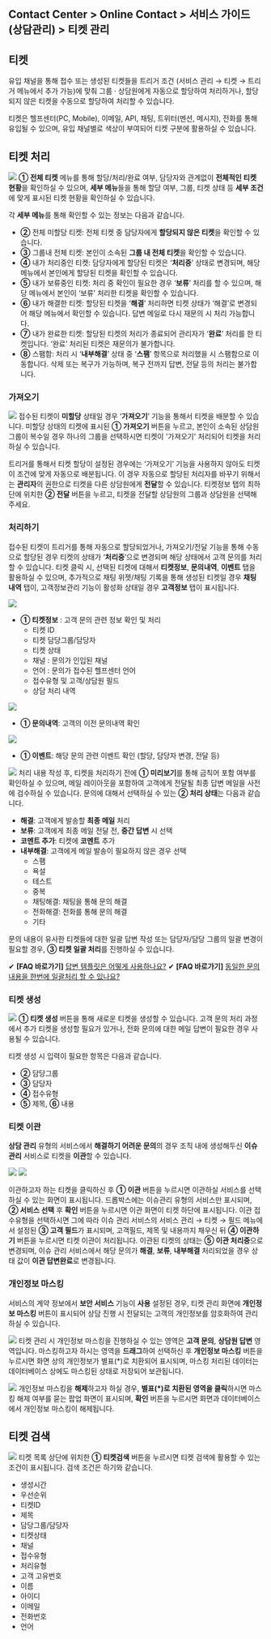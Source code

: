 ## Contact Center > Online Contact > 서비스 가이드 (상담관리) > 티켓 관리

## 티켓
유입 채널을 통해 접수 또는 생성된 티켓들을 트리거 조건 (서비스 관리 → 티켓 → 트리거 메뉴에서 추가 가능)에 맞춰 그룹 · 상담원에게 자동으로 할당하여 처리하거나, 할당되지 않은 티켓을 수동으로 할당하여 처리할 수 있습니다.

티켓은 헬프센터(PC, Mobile), 이메일, API, 채팅, 트위터(멘션, 메시지), 전화를 통해 유입될 수 있으며, 유입 채널별로 색상이 부여되어 티켓 구분에 활용하실 수 있습니다.

## 티켓 처리
![](http://static.toastoven.net/prod_contact_center/4.1.1-(1).png)
**① 전체 티켓** 메뉴를 통해 할당/처리/완료 여부, 담당자와 관계없이 **전체적인 티켓 현황**을 확인하실 수 있으며, **세부 메뉴**들을 통해 할당 여부, 그룹, 티켓 상태 등 **세부 조건**에 맞게 표시된 티켓 현황을 확인하실 수 있습니다. 

각 **세부 메뉴**를 통해 확인할 수 있는 정보는 다음과 같습니다.

-	**②** 전체 미할당 티켓: 전체 티켓 중 담당자에게 **할당되지 않은 티켓**을 확인할 수 있습니다.
-	**③** 그룹내 전체 티켓: 본인이 소속된 **그룹 내 전체 티켓**을 확인할 수 있습니다.
-	**④** 내가 처리중인 티켓: 담당자에게 할당된 티켓은 ‘**처리중**’ 상태로 변경되며, 해당 메뉴에서 본인에게 할당된 티켓을 확인할 수 있습니다.
-	**⑤** 내가 보류중인 티켓: 처리 중 확인이 필요한 경우 ‘**보류**’ 처리를 할 수 있으며, 해당 메뉴에서 본인이 ‘보류’ 처리한 티켓을 확인할 수 있습니다. 
-	**⑥** 내가 해결한 티켓: 할당된 티켓을 ‘**해결**’ 처리하면 티켓 상태가 ‘해결’로 변경되어 해당 메뉴에서 확인할 수 있습니다. 답변 메일로 다시 재문의 시 처리 가능합니다.
-	**⑦** 내가 완료한 티켓: 할당된 티켓의 처리가 종료되어 관리자가 ‘**완료**’ 처리를 한 티켓입니다. ‘완료’ 처리된 티켓은 재문의가 불가합니다.
-	**⑧** 스팸함: 처리 시 ‘**내부해결**’ 상태 중 ‘**스팸**’ 항목으로 처리했을 시 스팸함으로 이동합니다. 삭제 또는 복구가 가능하며, 복구 전까지 답변, 전달 등의 처리는 불가합니다.

### 가져오기
![](http://static.toastoven.net/prod_contact_center/4.1.2-(1).png)
접수된 티켓이 **미할당** 상태일 경우 ‘**가져오기**’ 기능을 통해서 티켓을 배분할 수 있습니다. 미할당 상태의 티켓에 표시된 **① 가져오기** 버튼을 누르고, 본인이 소속된 상담원 그룹이 복수일 경우 하나의 그룹을 선택하시면 티켓이 '가져오기' 처리되어 티켓을 처리하실 수 있습니다.

트리거를 통해서 티켓 할당이 설정된 경우에는 ‘가져오기’ 기능을 사용하지 않아도 티켓이 조건에 맞게 자동으로 배분됩니다. 이 경우 자동으로 할당된 처리자를 바꾸기 위해서는 **관리자**의 권한으로 티켓을 다른 상담원에게 **전달**할 수 있습니다. 티켓정보 탭의 최하단에 위치한 **② 전달** 버튼을 누르고, 티켓을 전달할 상담원의 그룹과 상담원을 선택해주세요.


### 처리하기
접수된 티켓이 트리거를 통해 자동으로 할당되었거나, 가져오기/전달 기능을 통해 수동으로 할당된 경우 티켓의 상태가 ‘**처리중**’으로 변경되며 해당 상태에서 고객 문의를 처리할 수 있습니다. 
티켓 클릭 시, 선택된 티켓에 대해서 **티켓정보**, **문의내역**, **이벤트** 탭을 활용하실 수 있으며, 추가적으로 채팅 위젯/채팅 기록을 통해 생성된 티켓일 경우 **채팅 내역** 탭이, 고객정보관리 기능이 활성화 상태일 경우 **고객정보** 탭이 표시됩니다.

![](http://static.toastoven.net/prod_contact_center/4.1.2-(2)_3.png)

-	**① 티켓정보** : 고객 문의 관련 정보 확인 및 처리 
      - 티켓 ID
      - 티켓 담당그룹/담당자
      - 티켓 상태
      - 채널 : 문의가 인입된 채널
      - 언어 : 문의가 접수된 헬프센터 언어
      - 접수유형 및 고객/상담원 필드 
      - 상담 처리 내역

![](http://static.toastoven.net/prod_contact_center/4.1.2-(3)_1.png)

-	**① 문의내역**: 고객의 이전 문의내역 확인

![](http://static.toastoven.net/prod_contact_center/4.1.2-(4)_1.png)

-	**① 이벤트**: 해당 문의 관련 이벤트 확인 (할당, 담당자 변경, 전달 등)

![](http://static.toastoven.net/prod_contact_center/4.1.2-(5)_1.png)
처리 내용 작성 후, 티켓을 처리하기 전에 **① 미리보기**를 통해 금칙어 포함 여부를 확인하실 수 있으며, 메일 레이아웃을 포함하여 고객에게 전달될 최종 답변 메일을 사전에 검수하실 수 있습니다.
문의에 대해서 선택하실 수 있는 **② 처리 상태**는 다음과 같습니다.

- **해결**: 고객에게 발송할 **최종 메일** 처리
- **보류**: 고객에게 최종 메일 전달 전, **중간 답변** 시 선택
- **코멘트 추가**: 티켓에 **코멘트** 추가
- **내부해결**: 고객에게 메일 발송이 필요하지 않은 경우 선택
    - 스팸
    - 욕설
    - 테스트
    - 중복
    - 채팅해결: 채팅을 통해 문의 해결
    - 전화해결: 전화를 통해 문의 해결
    - 기타
  
문의 내용이 유사한 티켓들에 대한 일괄 답변 작성 또는 담당자/담당 그룹의 일괄 변경이 필요할 경우, **③ 티켓 일괄 처리**를 진행하실 수 있습니다.

✔ **\[FAQ 바로가기]** [답변 템플릿은 어떻게 사용하나요?](https://nhn-contact.oc.toast.com/oc/hc/article/39/)
✔ **\[FAQ 바로가기]** [동일한 문의 내용을 한번에 일괄처리 할 수 있나요?](https://nhn-contact.oc.toast.com/oc/hc/article/38/)

### 티켓 생성
![](http://static.toastoven.net/prod_contact_center/4.1.2-(6)_1.png)
**① 티켓 생성** 버튼을 통해 새로운 티켓을 생성할 수 있습니다. 고객 문의 처리 과정에서 추가 티켓을 생성할 필요가 있거나, 전화 문의에 대한 메일 답변이 필요한 경우 사용될 수 있습니다.

티켓 생성 시 입력이 필요한 항목은 다음과 같습니다.

-	**②** 담당그룹
-	**③** 담당자
-	**④** 접수유형
-	**⑤** 제목, **⑥** 내용

### 티켓 이관
**상담 관리** 유형의 서비스에서 **해결하기 어려운 문의**의 경우 조직 내에 생성해두신 **이슈 관리** 서비스로 티켓을 **이관**할 수 있습니다. 

![](http://static.toastoven.net/prod_contact_center/4.1.2-(7).png)
![](http://static.toastoven.net/prod_contact_center/4.1.2-(8).png)

이관하고자 하는 티켓을 클릭하신 후 **① 이관** 버튼을 누르시면 이관하실 서비스를 선택하실 수 있는 화면이 표시됩니다. 
드롭박스에는 이슈관리 유형의 서비스만 표시되며, **② 서비스 선택** 후 **확인** 버튼을 누르시면 이관 화면이 티켓 하단에 표시됩니다. 
이관 접수유형을 선택하시면 그에 따라 이슈 관리 서비스의 서비스 관리 → 티켓 → 필드 메뉴에서 설정된 **③ 고객 필드**가 표시되며, 고객필드, 제목 및 내용까지 채우신 뒤 **④ 이관하기** 버튼을 누르시면 티켓 이관이 처리됩니다. 
이관된 티켓의 상태는 **⑤ 이관 처리중**으로 변경되며, 이슈 관리 서비스에서 해당 문의가 **해결**, **보류**, **내부해결** 처리되었을 경우 상태 값이 **이관 답변완료**로 변경됩니다.

### 개인정보 마스킹
서비스의 계약 정보에서 **보안 서비스** 기능이 **사용** 설정된 경우, 티켓 관리 화면에 **개인정보 마스킹** 버튼이 표시되어 상담 진행 시 전달되는 고객의 개인정보를 암호화하여 관리하실 수 있습니다.  

![](http://static.toastoven.net/prod_contact_center/masking_1.gif)
티켓 관리 시 개인정보 마스킹을 진행하실 수 있는 영역은 **고객 문의**, **상담원 답변** 영역입니다. 마스킹하고자 하시는 영역을 **드래그**하여 선택하신 후 **개인정보 마스킹** 버튼을 누르시면 화면 상의 개인정보가 별표(\*)로 치환되어 표시되며, 마스킹 처리된 데이터는 데이터베이스 상에도 마스킹된 상태로 저장되어 보관됩니다.

![](http://static.toastoven.net/prod_contact_center/masking_2.gif)
개인정보 마스킹을 **해제**하고자 하실 경우, **별표(\*)로 치환된 영역을 클릭**하시면 마스킹 해제 여부를 묻는 팝업 화면이 표시되며, **확인** 버튼을 누르시면 화면과 데이터베이스에서 개인정보 마스킹이 해제됩니다. 

## 티켓 검색
![](http://static.toastoven.net/prod_contact_center/4.1.3-(1)_3.png)
티켓 목록 상단에 위치한 **① 티켓검색** 버튼을 누르시면 티켓 검색에 활용할 수 있는 조건이 표시됩니다. 검색 조건은 하기와 같습니다.

- 생성시간
- 우선순위
- 티켓ID
- 제목
- 담당그룹/담당자
- 티켓상태
- 채널
- 접수유형
- 처리유형
- 고객 고유번호
- 이름
- 아이디
- 이메일
- 전화번호
- 언어
